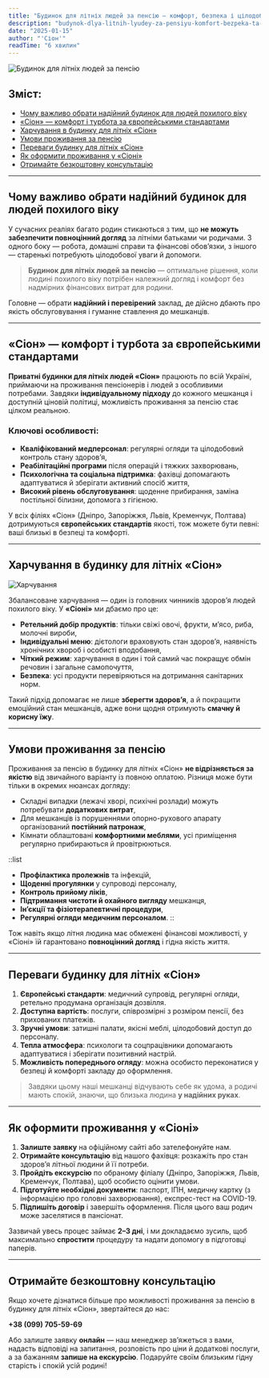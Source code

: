 ```yaml
---
title: "Будинок для літніх людей за пенсію — комфорт, безпека і цілодобова турбота"
description: "budynok-dlya-litnih-lyudey-za-pensiyu-komfort-bezpeka-ta-turbota"
date: "2025-01-15"
author: "'Сіон'"
readTime: "6 хвилин"
---
```


![Будинок для літніх людей за пенсію](/images/blog-pension.jpeg)

## Зміст:
- [Чому важливо обрати надійний будинок для людей похилого віку](#чому-важливо-обрати-надійний-будинок-для-людей-похилого-віку)
- [«Сіон» — комфорт і турбота за європейськими стандартами](#сіон--комфорт-і-турбота-за-європейськими-стандартами)
- [Харчування в будинку для літніх «Сіон»](#харчування-в-будинку-для-літніх-сіон)
- [Умови проживання за пенсію](#умови-проживання-за-пенсію)
- [Переваги будинку для літніх «Сіон»](#переваги-будинку-для-літніх-сіон)
- [Як оформити проживання у «Сіоні»](#як-оформити-проживання-у-сіоні)
- [Отримайте безкоштовну консультацію](#отримайте-безкоштовну-консультацію)

---

## Чому важливо обрати надійний будинок для людей похилого віку

У сучасних реаліях багато родин стикаються з тим, що **не можуть забезпечити повноцінний догляд** за літніми батьками чи родичами. З одного боку — робота, домашні справи та фінансові обов’язки, з іншого — старенькі потребують цілодобової уваги й допомоги.

> **Будинок для літніх людей за пенсію** — оптимальне рішення, коли людині похилого віку потрібен належний догляд і комфорт без надмірних фінансових витрат для родини.

Головне — обрати **надійний і перевірений** заклад, де дійсно дбають про якість обслуговування і гуманне ставлення до мешканців.

---

## «Сіон» — комфорт і турбота за європейськими стандартами

**Приватні будинки для літніх людей «Сіон»** працюють по всій Україні, приймаючи на проживання пенсіонерів і людей з особливими потребами. Завдяки **індивідуальному підходу** до кожного мешканця і доступній ціновій політиці, можливість проживання за пенсію стає цілком реальною.

### Ключові особливості:
- **Кваліфікований медперсонал**: регулярні огляди та цілодобовий контроль стану здоров’я,  
- **Реабілітаційні програми** після операцій і тяжких захворювань,  
- **Психологічна та соціальна підтримка**: фахівці допомагають адаптуватися й зберігати активний спосіб життя,  
- **Високий рівень обслуговування**: щоденне прибирання, заміна постільної білизни, допомога з гігієною.

У всіх філіях «Сіон» (Дніпро, Запоріжжя, Львів, Кременчук, Полтава) дотримуються **європейських стандартів** якості, тож можете бути певні: ваші близькі в безпеці та комфорті.

---

## Харчування в будинку для літніх «Сіон»

![Харчування](/images/blog-pension-2.jpeg)

Збалансоване харчування — один із головних чинників здоров’я людей похилого віку. У **«Сіоні»** ми дбаємо про це:

- **Ретельний добір продуктів**: тільки свіжі овочі, фрукти, м’ясо, риба, молочні вироби,  
- **Індивідуальні меню**: дієтологи враховують стан здоров’я, наявність хронічних хвороб і особисті вподобання,  
- **Чіткий режим**: харчування в один і той самий час покращує обмін речовин і загальне самопочуття,  
- **Безпека**: усі продукти перевіряються на дотримання санітарних норм.

Такий підхід допомагає не лише **зберегти здоров’я**, а й покращити емоційний стан мешканців, адже вони щодня отримують **смачну й корисну їжу**.

---

## Умови проживання за пенсію

Проживання за пенсію в будинку для літніх «Сіон» **не відрізняється за якістю** від звичайного варіанту із повною оплатою. Різниця може бути тільки в окремих нюансах догляду:

- Складні випадки (лежачі хворі, психічні розлади) можуть потребувати **додаткових витрат**,  
- Для мешканців із порушеннями опорно-рухового апарату організований **постійний патронаж**,  
- Кімнати облаштовані **комфортними меблями**, усі приміщення регулярно прибираються й провітрюються.

::list
- **Профілактика пролежнів** та інфекцій,  
- **Щоденні прогулянки** у супроводі персоналу,  
- **Контроль прийому ліків**,  
- **Підтримання чистоти й охайного вигляду** мешканця,  
- **Ін’єкції та фізіотерапевтичні процедури**,  
- **Регулярні огляди медичним персоналом**.
::

Тож навіть якщо літня людина має обмежені фінансові можливості, у «Сіоні» їй гарантовано **повноцінний догляд** і гідна якість життя.

---

## Переваги будинку для літніх «Сіон»

1. **Європейські стандарти**: медичний супровід, регулярні огляди, ретельно продумана організація дозвілля.  
2. **Доступна вартість**: послуги, співрозмірні з розміром пенсії, без прихованих платежів.  
3. **Зручні умови**: затишні палати, якісні меблі, цілодобовий доступ до персоналу.  
4. **Тепла атмосфера**: психологи та соцпрацівники допомагають адаптуватися і зберігати позитивний настрій.  
5. **Можливість попереднього огляду**: можна особисто переконатися у безпеці й комфорті закладу до оформлення.

> Завдяки цьому наші мешканці відчувають себе як удома, а родичі мають спокій, знаючи, що близька людина **у надійних руках**.

---

## Як оформити проживання у «Сіоні»

1. **Залиште заявку** на офіційному сайті або зателефонуйте нам.  
2. **Отримайте консультацію** від нашого фахівця: розкажіть про стан здоров’я літньої людини й її потреби.  
3. **Пройдіть екскурсію** по обраному філіалу (Дніпро, Запоріжжя, Львів, Кременчук, Полтава), щоб особисто оцінити умови.  
4. **Підготуйте необхідні документи**: паспорт, ІПН, медичну картку (з інформацією про головні захворювання), експрес-тест на COVID-19.  
5. **Підпишіть договір** і завершіть оформлення. Після цього ваш родич може заселятися в пансіонат.

Зазвичай увесь процес займає **2–3 дні**, і ми докладаємо зусиль, щоб максимально **спростити** процедуру та надати допомогу в підготовці паперів.

---

## Отримайте безкоштовну консультацію

Якщо хочете дізнатися більше про можливості проживання за пенсію в будинку для літніх «Сіон», звертайтеся до нас:

**+38 (099) 705-59-69**

Або залиште заявку **онлайн** — наш менеджер зв’яжеться з вами, надасть відповіді на запитання, розповість про ціни й додаткові послуги, а за бажанням **запише на екскурсію**. Подаруйте своїм близьким гідну старість і спокій усій родині!
